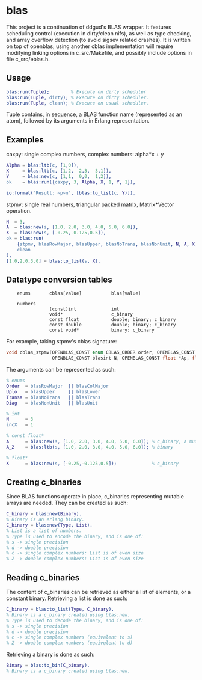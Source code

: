 blas
=====

This project is a continuation of ddgud's BLAS wrapper. It features scheduling control (execution in dirty/clean nifs), as well as type checking, and array overflow detection (to avoid sigsev related crashes). It is written on top of openblas; using another cblas implementation will require modifying linking options in c_src/Makefile, and possibly include options in file c_src/eblas.h.

Usage
-----
```erlang
blas:run(Tuple);        % Execute on dirty scheduler
blas:run(Tuple, dirty); % Execute on dirty scheduler.
blas:run(Tuple, clean); % Execute on usual scheduler.
```
Tuple contains, in sequence, a BLAS function name (represented as an atom), followed by its arguments in Erlang representation.

Examples
-----

caxpy: single complex numbers, complex numbers: alpha*x + y

```erlang
Alpha = blas:ltb(c, [1,0]),
X     = blas:ltb(c, [1,2,  2,3,  3,1]),
Y     = blas:new(c, [1,1,  0,0,  1,2]),
ok    = blas:run({caxpy, 3, Alpha, X, 1, Y, 1}),

io:format("Result: ~p~n", [blas:to_list(c, Y)]).
```

stpmv: single real numbers, triangular packed matrix, Matrix*Vector operation.

```erlang
N  = 3,
A  = blas:new(s, [1.0, 2.0, 3.0, 4.0, 5.0, 6.0]),
X  = blas:new(s, [-0.25,-0.125,0.5]),
ok = blas:run(
    {stpmv, blasRowMajor, blasUpper, blasNoTrans, blasNonUnit, N, A, X, 1},
    clean
),
[1.0,2.0,3.0] = blas:to_list(s, X).
```

Datatype conversion tables
-----

```
    enums       cblas[value]           blas[value]

    numbers
                (const)int             int
                void*                  c_binary
                const float            double; binary; c_binary
                const double           double; binary; c_binary
                const void*            binary; c_binary

```

For example, taking stpmv's cblas signature:

```c
void cblas_stpmv(OPENBLAS_CONST enum CBLAS_ORDER order, OPENBLAS_CONST enum CBLAS_UPLO Uplo, OPENBLAS_CONST enum CBLAS_TRANSPOSE TransA, OPENBLAS_CONST enum CBLAS_DIAG Diag,
                 OPENBLAS_CONST blasint N, OPENBLAS_CONST float *Ap, float *X, OPENBLAS_CONST blasint incX);
```
The arguments can be represented as such:
```erlang
% enums
Order  = blasRowMajor  || blasColMajor
Uplo   = blasUpper     || blasLower
Transa = blasNoTrans   || blasTrans
Diag   = blasNonUnit   || blasUnit

% int
N      = 3 
incX   = 1

% const float*
A      = blas:new(s, [1.0, 2.0, 3.0, 4.0, 5.0, 6.0]); % c_binary, a mutable binary
A_2    = blas:ltb(s, [1.0, 2.0, 3.0, 4.0, 5.0, 6.0]); % binary

% float*
X      = blas:new(s, [-0.25,-0.125,0.5]);             % c_binary
```

Creating c_binaries
-----
Since BLAS functions operate in place, c_binaries representing mutable arrays are needed. They can be created as such: 
```erlang
C_binary = blas:new(Binary).
% Binary is an erlang binary.
C_binary = blas:new(Type, List).
% List is a list of numbers.
% Type is used to encode the binary, and is one of: 
% s -> single precision
% d -> double precision
% c -> single complex numbers: List is of even size
% Z -> double complex numbers: List is of even size
```

Reading c_binaries
-----
The content of c_binaries can be retrieved as either a list of elements, or a constant binary.
Retrieving a list is done as such:
```erlang
C_binary = blas:to_list(Type, C_binary).
% Binary is a c_binary created using blas:new.
% Type is used to decode the binary, and is one of: 
% s -> single precision
% d -> double precision
% c -> single complex numbers (equivalent to s)
% Z -> double complex numbers (equivqlent to d)
```
Retrieving a binary is done as such:
```erlang
Binary = blas:to_bin(C_binary).
% Binary is a c_binary created using blas:new.
```
